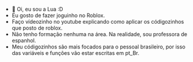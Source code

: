 - 👋 Oi, eu sou a Lua :D
- Eu gosto de fazer joguinho no Roblox.
- Faço vídeozinho no youtube explicando como aplicar os códigozinhos que posto de roblox.
- Não tenho formação nenhuma na área. Na realidade, sou professora de espanhol.
- Meu códigozinhos são mais focados para o pessoal brasileiro, por isso das variáveis e funções vão estar escritas em pt_Br.
